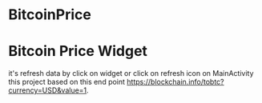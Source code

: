 # BitcoinPrice
# Bitcoin Price Widget 
it's refresh data by click on widget or click on refresh icon on MainActivity
this project based on this end point https://blockchain.info/tobtc?currency=USD&value=1. 
